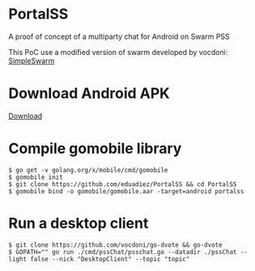 # PortalSS
A proof of concept of a multiparty chat for Android on Swarm PSS

This PoC use a modified version of swarm developed by vocdoni: [SimpleSwarm](https://github.com/vocdoni/go-dvote/tree/master/swarm)

# Download Android APK

[Download](https://github.com/eduadiez/PortalSS/new/master?readme=1)

# Compile gomobile library
```
$ go get -v golang.org/x/mobile/cmd/gomobile
$ gomobile init
$ git clone https://github.com/eduadiez/PortalSS && cd PortalSS
$ gomobile bind -o gomobile/gomobile.aar -target=android portalss
```

# Run a desktop client
```
$ git clone https://github.com/vocdoni/go-dvote && go-dvote
$ GOPATH="" go run ./cmd/pssChat/psschat.go --datadir ./pssChat --light false --nick "DesktopClient" --topic "topic"
```
